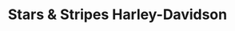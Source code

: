 ---
title: "Stars & Stripes Harley-Davidson"
url: /langhorne/stars-and-stripes-harley-davidson/
shop: motorcycle
---